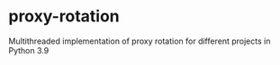 # proxy-rotation
Multithreaded implementation of proxy rotation for different projects in Python 3.9
